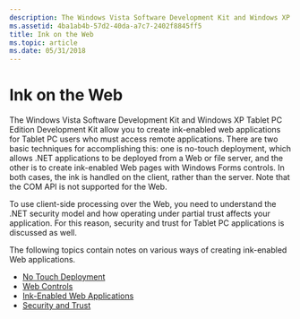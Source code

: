 ```yaml
---
description: The Windows Vista Software Development Kit and Windows XP Tablet PC Edition Development Kit allow you to create ink-enabled web applications for Tablet PC users who must access remote applications.
ms.assetid: 4ba1ab4b-57d2-40da-a7c7-2402f8845ff5
title: Ink on the Web
ms.topic: article
ms.date: 05/31/2018
---
```


# Ink on the Web

The Windows Vista Software Development Kit and Windows XP Tablet PC Edition Development Kit allow you to create ink-enabled web applications for Tablet PC users who must access remote applications. There are two basic techniques for accomplishing this: one is no-touch deployment, which allows .NET applications to be deployed from a Web or file server, and the other is to create ink-enabled Web pages with Windows Forms controls. In both cases, the ink is handled on the client, rather than the server. Note that the COM API is not supported for the Web.

To use client-side processing over the Web, you need to understand the .NET security model and how operating under partial trust affects your application. For this reason, security and trust for Tablet PC applications is discussed as well.

The following topics contain notes on various ways of creating ink-enabled Web applications.

-   [No Touch Deployment](no-touch-deployment.md)
-   [Web Controls](web-controls.md)
-   [Ink-Enabled Web Applications](ink-enabled-web-applications.md)
-   [Security and Trust](security-and-trust.md)

 

 



